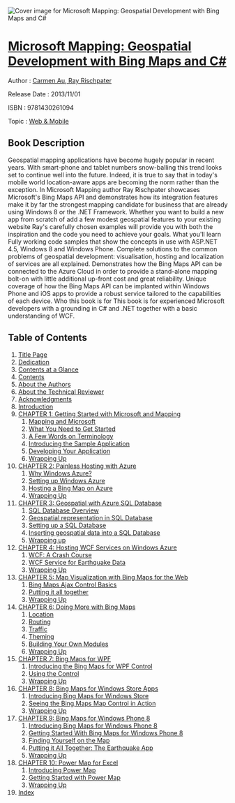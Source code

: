![Cover image for Microsoft Mapping: Geospatial Development with Bing Maps and C#](https://imgdetail.ebookreading.net/cover/cover/web_mobile/EB9781430261094.jpg)

[Microsoft Mapping: Geospatial Development with Bing Maps and C#](https://ebookreading.net/view/book/Microsoft+Mapping%3A+Geospatial+Development+with+Bing+Maps+and+C%23-EB9781430261094_1.html "Microsoft Mapping: Geospatial Development with Bing Maps and C#")
====================================================================================================================

Author : [Carmen Au](https://ebookreading.net/search/author/Carmen+Au),[ Ray Rischpater](https://ebookreading.net/search/author/+Ray+Rischpater)

Release Date : 2013/11/01

ISBN : 9781430261094

Topic : [Web & Mobile](https://ebookreading.net/search/category/web-mobile)

Book Description
-----------------

Geospatial mapping applications have become hugely popular in recent years. With smart-phone and tablet numbers snow-balling this trend looks set to continue well into the future. Indeed, it is true to say that in today's mobile world location-aware apps are becoming the norm rather than the exception.
In Microsoft Mapping author Ray Rischpater showcases Microsoft's Bing Maps API and demonstrates how its integration features make it by far the strongest mapping candidate for business that are already using Windows 8 or the .NET Framework. Whether you want to build a new app from scratch of add a few modest geospatial features to your existing website Ray's carefully chosen examples will provide you with both the inspiration and the code you need to achieve your goals.
What you'll learn
Fully working code samples that show the concepts in use with ASP.NET 4.5, Windows 8 and Windows Phone.
Complete solutions to the common problems of geospatial development: visualisation, hosting and localization of services are all explained.
Demonstrates how the Bing Maps API can be connected to the Azure Cloud in order to provide a stand-alone mapping bolt-on with little additional up-front cost and great reliability.
Unique coverage of how the Bing Maps API can be implanted within Windows Phone and iOS apps to provide a robust service tailored to the capabilities of each device.
Who this book is for
This book is for experienced Microsoft developers with a grounding in C# and .NET together with a basic understanding of WCF.
              
Table of Contents
-----------------

1. [Title Page](https://ebookreading.net/view/book/Microsoft+Mapping%3A+Geospatial+Development+with+Bing+Maps+and+C%23-EB9781430261094_2.html)
1. [Dedication](https://ebookreading.net/view/book/Microsoft+Mapping%3A+Geospatial+Development+with+Bing+Maps+and+C%23-EB9781430261094_4.html)
1. [Contents at a Glance](https://ebookreading.net/view/book/Microsoft+Mapping%3A+Geospatial+Development+with+Bing+Maps+and+C%23-EB9781430261094_5.html)
1. [Contents](https://ebookreading.net/view/book/Microsoft+Mapping%3A+Geospatial+Development+with+Bing+Maps+and+C%23-EB9781430261094_6.html)
1. [About the Authors](https://ebookreading.net/view/book/Microsoft+Mapping%3A+Geospatial+Development+with+Bing+Maps+and+C%23-EB9781430261094_7.html)
1. [About the Technical Reviewer](https://ebookreading.net/view/book/Microsoft+Mapping%3A+Geospatial+Development+with+Bing+Maps+and+C%23-EB9781430261094_8.html)
1. [Acknowledgments](https://ebookreading.net/view/book/Microsoft+Mapping%3A+Geospatial+Development+with+Bing+Maps+and+C%23-EB9781430261094_9.html)
1. [Introduction](https://ebookreading.net/view/book/Microsoft+Mapping%3A+Geospatial+Development+with+Bing+Maps+and+C%23-EB9781430261094_10.html)
1. [CHAPTER 1: Getting Started with Microsoft and Mapping](https://ebookreading.net/view/book/Microsoft+Mapping%3A+Geospatial+Development+with+Bing+Maps+and+C%23-EB9781430261094_11.html)
    1. [Mapping and Microsoft](https://ebookreading.net/view/book/Microsoft+Mapping%3A+Geospatial+Development+with+Bing+Maps+and+C%23-EB9781430261094_11.html#Sec1)
    1. [What You Need to Get Started](https://ebookreading.net/view/book/Microsoft+Mapping%3A+Geospatial+Development+with+Bing+Maps+and+C%23-EB9781430261094_11.html#Sec6)
    1. [A Few Words on Terminology](https://ebookreading.net/view/book/Microsoft+Mapping%3A+Geospatial+Development+with+Bing+Maps+and+C%23-EB9781430261094_11.html#Sec7)
    1. [Introducing the Sample Application](https://ebookreading.net/view/book/Microsoft+Mapping%3A+Geospatial+Development+with+Bing+Maps+and+C%23-EB9781430261094_11.html#Sec8)
    1. [Developing Your Application](https://ebookreading.net/view/book/Microsoft+Mapping%3A+Geospatial+Development+with+Bing+Maps+and+C%23-EB9781430261094_11.html#Sec9)
    1. [Wrapping Up](https://ebookreading.net/view/book/Microsoft+Mapping%3A+Geospatial+Development+with+Bing+Maps+and+C%23-EB9781430261094_11.html#Sec10)
1. [CHAPTER 2: Painless Hosting with Azure](https://ebookreading.net/view/book/Microsoft+Mapping%3A+Geospatial+Development+with+Bing+Maps+and+C%23-EB9781430261094_12.html)
    1. [Why Windows Azure?](https://ebookreading.net/view/book/Microsoft+Mapping%3A+Geospatial+Development+with+Bing+Maps+and+C%23-EB9781430261094_12.html#Sec1)
    1. [Setting up Windows Azure](https://ebookreading.net/view/book/Microsoft+Mapping%3A+Geospatial+Development+with+Bing+Maps+and+C%23-EB9781430261094_12.html#Sec10)
    1. [Hosting a Bing Map on Azure](https://ebookreading.net/view/book/Microsoft+Mapping%3A+Geospatial+Development+with+Bing+Maps+and+C%23-EB9781430261094_12.html#Sec13)
    1. [Wrapping Up](https://ebookreading.net/view/book/Microsoft+Mapping%3A+Geospatial+Development+with+Bing+Maps+and+C%23-EB9781430261094_12.html#Sec18)
1. [CHAPTER 3: Geospatial with Azure SQL Database](https://ebookreading.net/view/book/Microsoft+Mapping%3A+Geospatial+Development+with+Bing+Maps+and+C%23-EB9781430261094_13.html)
    1. [SQL Database Overview](https://ebookreading.net/view/book/Microsoft+Mapping%3A+Geospatial+Development+with+Bing+Maps+and+C%23-EB9781430261094_13.html#Sec1)
    1. [Geospatial representation in SQL Database](https://ebookreading.net/view/book/Microsoft+Mapping%3A+Geospatial+Development+with+Bing+Maps+and+C%23-EB9781430261094_13.html#Sec10)
    1. [Setting up a SQL Database](https://ebookreading.net/view/book/Microsoft+Mapping%3A+Geospatial+Development+with+Bing+Maps+and+C%23-EB9781430261094_13.html#Sec13)
    1. [Inserting geospatial data into a SQL Database](https://ebookreading.net/view/book/Microsoft+Mapping%3A+Geospatial+Development+with+Bing+Maps+and+C%23-EB9781430261094_13.html#Sec14)
    1. [Wrapping up](https://ebookreading.net/view/book/Microsoft+Mapping%3A+Geospatial+Development+with+Bing+Maps+and+C%23-EB9781430261094_13.html#Sec15)
1. [CHAPTER 4: Hosting WCF Services on Windows Azure](https://ebookreading.net/view/book/Microsoft+Mapping%3A+Geospatial+Development+with+Bing+Maps+and+C%23-EB9781430261094_14.html)
    1. [WCF: A Crash Course](https://ebookreading.net/view/book/Microsoft+Mapping%3A+Geospatial+Development+with+Bing+Maps+and+C%23-EB9781430261094_14.html#Sec1)
    1. [WCF Service for Earthquake Data](https://ebookreading.net/view/book/Microsoft+Mapping%3A+Geospatial+Development+with+Bing+Maps+and+C%23-EB9781430261094_14.html#Sec10)
    1. [Wrapping Up](https://ebookreading.net/view/book/Microsoft+Mapping%3A+Geospatial+Development+with+Bing+Maps+and+C%23-EB9781430261094_14.html#Sec15)
1. [CHAPTER 5: Map Visualization with Bing Maps for the Web](https://ebookreading.net/view/book/Microsoft+Mapping%3A+Geospatial+Development+with+Bing+Maps+and+C%23-EB9781430261094_15.html)
    1. [Bing Maps Ajax Control Basics](https://ebookreading.net/view/book/Microsoft+Mapping%3A+Geospatial+Development+with+Bing+Maps+and+C%23-EB9781430261094_15.html#Sec1)
    1. [Putting it all together](https://ebookreading.net/view/book/Microsoft+Mapping%3A+Geospatial+Development+with+Bing+Maps+and+C%23-EB9781430261094_15.html#Sec7)
    1. [Wrapping Up](https://ebookreading.net/view/book/Microsoft+Mapping%3A+Geospatial+Development+with+Bing+Maps+and+C%23-EB9781430261094_15.html#Sec11)
1. [CHAPTER 6: Doing More with Bing Maps](https://ebookreading.net/view/book/Microsoft+Mapping%3A+Geospatial+Development+with+Bing+Maps+and+C%23-EB9781430261094_16.html)
    1. [Location](https://ebookreading.net/view/book/Microsoft+Mapping%3A+Geospatial+Development+with+Bing+Maps+and+C%23-EB9781430261094_16.html#Sec1)
    1. [Routing](https://ebookreading.net/view/book/Microsoft+Mapping%3A+Geospatial+Development+with+Bing+Maps+and+C%23-EB9781430261094_16.html#Sec5)
    1. [Traffic ](https://ebookreading.net/view/book/Microsoft+Mapping%3A+Geospatial+Development+with+Bing+Maps+and+C%23-EB9781430261094_16.html#Sec8)
    1. [Theming](https://ebookreading.net/view/book/Microsoft+Mapping%3A+Geospatial+Development+with+Bing+Maps+and+C%23-EB9781430261094_16.html#Sec9)
    1. [Building Your Own Modules](https://ebookreading.net/view/book/Microsoft+Mapping%3A+Geospatial+Development+with+Bing+Maps+and+C%23-EB9781430261094_16.html#Sec10)
    1. [Wrapping Up](https://ebookreading.net/view/book/Microsoft+Mapping%3A+Geospatial+Development+with+Bing+Maps+and+C%23-EB9781430261094_16.html#Sec11)
1. [CHAPTER 7: Bing Maps for WPF](https://ebookreading.net/view/book/Microsoft+Mapping%3A+Geospatial+Development+with+Bing+Maps+and+C%23-EB9781430261094_17.html)
    1. [Introducing the Bing Maps for WPF Control](https://ebookreading.net/view/book/Microsoft+Mapping%3A+Geospatial+Development+with+Bing+Maps+and+C%23-EB9781430261094_17.html#Sec1)
    1. [Using the Control](https://ebookreading.net/view/book/Microsoft+Mapping%3A+Geospatial+Development+with+Bing+Maps+and+C%23-EB9781430261094_17.html#Sec4)
    1. [Wrapping Up](https://ebookreading.net/view/book/Microsoft+Mapping%3A+Geospatial+Development+with+Bing+Maps+and+C%23-EB9781430261094_17.html#Sec9)
1. [CHAPTER 8: Bing Maps for Windows Store Apps](https://ebookreading.net/view/book/Microsoft+Mapping%3A+Geospatial+Development+with+Bing+Maps+and+C%23-EB9781430261094_18.html)
    1. [Introducing Bing Maps for Windows Store](https://ebookreading.net/view/book/Microsoft+Mapping%3A+Geospatial+Development+with+Bing+Maps+and+C%23-EB9781430261094_18.html#Sec1)
    1. [Seeing the Bing.Maps Map Control in Action](https://ebookreading.net/view/book/Microsoft+Mapping%3A+Geospatial+Development+with+Bing+Maps+and+C%23-EB9781430261094_18.html#Sec2)
    1. [Wrapping Up](https://ebookreading.net/view/book/Microsoft+Mapping%3A+Geospatial+Development+with+Bing+Maps+and+C%23-EB9781430261094_18.html#Sec8)
1. [CHAPTER 9: Bing Maps for Windows Phone 8](https://ebookreading.net/view/book/Microsoft+Mapping%3A+Geospatial+Development+with+Bing+Maps+and+C%23-EB9781430261094_19.html)
    1. [Introducing Bing Maps for Windows Phone 8](https://ebookreading.net/view/book/Microsoft+Mapping%3A+Geospatial+Development+with+Bing+Maps+and+C%23-EB9781430261094_19.html#Sec1)
    1. [Getting Started With Bing Maps for Windows Phone 8](https://ebookreading.net/view/book/Microsoft+Mapping%3A+Geospatial+Development+with+Bing+Maps+and+C%23-EB9781430261094_19.html#Sec2)
    1. [Finding Yourself on the Map](https://ebookreading.net/view/book/Microsoft+Mapping%3A+Geospatial+Development+with+Bing+Maps+and+C%23-EB9781430261094_19.html#Sec3)
    1. [Putting it All Together: The Earthquake App](https://ebookreading.net/view/book/Microsoft+Mapping%3A+Geospatial+Development+with+Bing+Maps+and+C%23-EB9781430261094_19.html#Sec4)
    1. [Wrapping Up](https://ebookreading.net/view/book/Microsoft+Mapping%3A+Geospatial+Development+with+Bing+Maps+and+C%23-EB9781430261094_19.html#Sec5)
1. [CHAPTER 10: Power Map for Excel](https://ebookreading.net/view/book/Microsoft+Mapping%3A+Geospatial+Development+with+Bing+Maps+and+C%23-EB9781430261094_20.html)
    1. [Introducing Power Map](https://ebookreading.net/view/book/Microsoft+Mapping%3A+Geospatial+Development+with+Bing+Maps+and+C%23-EB9781430261094_20.html#Sec1)
    1. [Getting Started with Power Map](https://ebookreading.net/view/book/Microsoft+Mapping%3A+Geospatial+Development+with+Bing+Maps+and+C%23-EB9781430261094_20.html#Sec2)
    1. [Wrapping Up](https://ebookreading.net/view/book/Microsoft+Mapping%3A+Geospatial+Development+with+Bing+Maps+and+C%23-EB9781430261094_20.html#Sec7)
1. [Index](https://ebookreading.net/view/book/Microsoft+Mapping%3A+Geospatial+Development+with+Bing+Maps+and+C%23-EB9781430261094_21.html)
